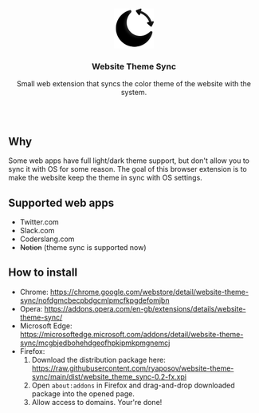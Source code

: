 <br />
<p align="center">
  <p align="center">
    <img src="icons/vector.svg" alt="Icon" width="80">
  </p>
  <h3 align="center">Website Theme Sync</h3>
  <p align="center">
    Small web extension that syncs the color theme of the website with the system.
<!--     <br />
    <br />
    <a href="https://ryaposov.com">View Demo</a> -->
  </p>
</p>
<br />
<br />

## Why

Some web apps have full light/dark theme support, but don't allow you to sync it with OS for some reason. The goal of this browser extension is to make the website keep the theme in sync with OS settings.

## Supported web apps

* Twitter.com
* Slack.com
* Coderslang.com
* ~~Notion~~ (theme sync is supported now)

## How to install

- Chrome: https://chrome.google.com/webstore/detail/website-theme-sync/nofdgmcbecpbdgcmlpmcfkpgdefomjbn
- Opera: https://addons.opera.com/en-gb/extensions/details/website-theme-sync/
- Microsoft Edge: https://microsoftedge.microsoft.com/addons/detail/website-theme-sync/mcgbjedbohehdgeofhpkipmkpmgnemcj
- Firefox: 
  1. Download the distribution package here: https://raw.githubusercontent.com/ryaposov/website-theme-sync/main/dist/website_theme_sync-0.2-fx.xpi
  2. Open `about:addons` in Firefox and drag-and-drop downloaded package into the opened page.
  3. Allow access to domains. Your're done!

